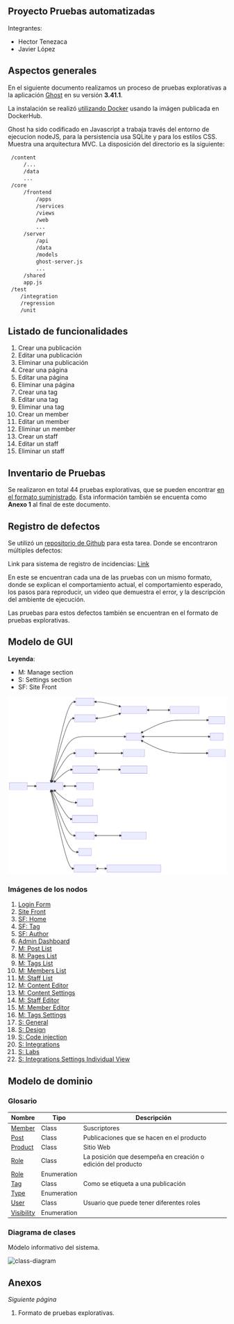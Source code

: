 ## Proyecto Pruebas automatizadas

Integrantes:
  - Hector Tenezaca
  - Javier López

## Aspectos generales

En el siguiente documento realizamos un proceso de pruebas explorativas a la aplicación [Ghost](https://github.com/TryGhost/Ghost) en su versión **3.41.1**.

La instalación se realizó [utilizando Docker](https://github.com/muniter/TSDC_GHOST/blob/master/build/docker-compose.yaml) usando la imágen publicada en DockerHub.

Ghost ha sido codificado en Javascript a trabaja través del entorno de ejecucion nodeJS, para la persistencia usa SQLite y para los estilos CSS. Muestra una arquitectura MVC. La disposición del directorio es la siguiente:

```
 /content
     /...
     /data
     ...
 /core
     /frontend
         /apps
         /services
         /views
         /web
         ...
     /server
         /api
         /data
         /models
         ghost-server.js
         ...
     /shared
     app.js
 /test
    /integration
    /regression
    /unit
```

## Listado de funcionalidades

1. Crear una publicación
2. Editar una publicación
3. Eliminar una publicación
4. Crear una página
5. Editar una página
6. Eliminar una página
7. Crear una tag
8. Editar una tag
9. Eliminar una tag
10. Crear un member
11. Editar un member
12. Eliminar un member
13. Crear un staff
14. Editar un staff
15. Eliminar un staff

<div style="page-break-after: always"></div>

## Inventario de Pruebas

Se realizaron en total 44 pruebas explorativas, que se pueden encontrar [en el formato suministrado](https://docs.google.com/spreadsheets/d/1PjMKYqfaZKyQ-eG3yl1oze4ZOU-kfDWR2E8D86GBfUk/edit?usp=sharing). Esta información también se encuenta como **Anexo 1** al final de este documento.

## Registro de defectos

Se utilizó un [repositorio de Github](https://github.com/muniter/TSDC_GHOST/issues) para esta tarea. Donde se encontraron múltiples defectos:

Link para sistema de registro de incidencias: [Link](https://github.com/muniter/TSDC_GHOST/issues)

En este se encuentran cada una de las pruebas con un mismo formato, donde se explican el comportamiento actual, el comportamiento esperado, los pasos para reproducir, un video que demuestra el error, y la descripción del ambiente de ejecución.

Las pruebas para estos defectos también se encuentran en el formato de pruebas explorativas.

<div style="page-break-after: always"></div>

## Modelo de GUI

**Leyenda**:
  * M: Manage section
  * S: Settings section
  * SF: Site Front

![diagram](./assets/diagram.svg)

<div style="page-break-after: always"></div>

### Imágenes de los nodos

1. [Login Form](https://github.com/muniter/TSDC_GHOST/blob/master/assets%2FLogin%20Form.png)
1. [Site Front](https://github.com/muniter/TSDC_GHOST/blob/master/assets%2FSite%20Front.png)
1. [SF: Home](https://github.com/muniter/TSDC_GHOST/blob/master/assets%2FSF%3A%20Home.png)
1. [SF: Tag](https://github.com/muniter/TSDC_GHOST/blob/master/assets%2FSF%3A%20Tag.png)
1. [SF: Author](https://github.com/muniter/TSDC_GHOST/blob/master/assets%2FSF%3A%20Author.png)
1. [Admin Dashboard](https://github.com/muniter/TSDC_GHOST/blob/master/assets%2FAdmin%20Dashboard.png)
1. [M: Post List](https://github.com/muniter/TSDC_GHOST/blob/master/assets%2FM%3A%20Post%20List.png)
1. [M: Pages List](https://github.com/muniter/TSDC_GHOST/blob/master/assets%2FM%3A%20Pages%20List.png)
1. [M: Tags List](https://github.com/muniter/TSDC_GHOST/blob/master/assets%2FM%3A%20Tags%20List.png)
1. [M: Members List](https://github.com/muniter/TSDC_GHOST/blob/master/assets%2FM%3A%20Members%20List.png)
1. [M: Staff List](https://github.com/muniter/TSDC_GHOST/blob/master/assets%2FM%3A%20Staff%20List.png)
1. [M: Content Editor](https://github.com/muniter/TSDC_GHOST/blob/master/assets%2FM%3A%20Content%20Editor.png)
1. [M: Content Settings](https://github.com/muniter/TSDC_GHOST/blob/master/assets%2FM%3A%20Content%20Settings.png)
1. [M: Staff Editor](https://github.com/muniter/TSDC_GHOST/blob/master/assets%2FM%3A%20Staff%20Editor.png)
1. [M: Member Editor](https://github.com/muniter/TSDC_GHOST/blob/master/assets%2FM%3A%20Member%20Editor.png)
1. [M: Tags Settings](https://github.com/muniter/TSDC_GHOST/blob/master/assets%2FM%3A%20Tags%20Settings.png)
1. [S: General](https://github.com/muniter/TSDC_GHOST/blob/master/assets%2FS%3A%20General.png)
1. [S: Design](https://github.com/muniter/TSDC_GHOST/blob/master/assets%2FS%3A%20Design.png)
1. [S: Code injection](https://github.com/muniter/TSDC_GHOST/blob/master/assets%2FS%3A%20Code%20injection.png)
1. [S: Integrations](https://github.com/muniter/TSDC_GHOST/blob/master/assets%2FS%3A%20Integrations.png)
1. [S: Labs](https://github.com/muniter/TSDC_GHOST/blob/master/assets%2FS%3A%20Labs.png)
1. [S: Integrations Settings Individual View](https://github.com/muniter/TSDC_GHOST/blob/master/assets%2FS%3A%20Integrations%20Settings%20Individual%20View.png)

<div style="page-break-after: always"></div>

## Modelo de dominio

### Glosario

| Nombre                                                                                                           | Tipo        | Descripción                                                  |
| ---------------------------------------------------------------------------------------------------------------- | ----------- | ------------------------------------------------------------ |
| [Member](https://app.genmymodel.com/api/dictionary/projects/_w-AGELHSEeyVi7WGkDHboQ/_ycdxYJQAEDqrStFtVYmCyw)     | Class       | Suscriptores                                                 |
| [Post](https://app.genmymodel.com/api/dictionary/projects/_w-AGELHSEeyVi7WGkDHboQ/_ycYR0JQAEDqrStFtVYmCyw)       | Class       | Publicaciones que se hacen en el producto                    |
| [Product](https://app.genmymodel.com/api/dictionary/projects/_w-AGELHSEeyVi7WGkDHboQ/_yce_gZQAEDqrStFtVYmCyw)    | Class       | Sitio Web                                                    |
| [Role](https://app.genmymodel.com/api/dictionary/projects/_w-AGELHSEeyVi7WGkDHboQ/_ycOg0JQAEDqrStFtVYmCyw)       | Class       | La posición que desempeña en creación o edición del producto |
| [Role](https://app.genmymodel.com/api/dictionary/projects/_w-AGELHSEeyVi7WGkDHboQ/_ycSLMJQAEDqrStFtVYmCyw)       | Enumeration |                                                              |
| [Tag](https://app.genmymodel.com/api/dictionary/projects/_w-AGELHSEeyVi7WGkDHboQ/_ycbVIJQAEDqrStFtVYmCyw)        | Class       | Como se etiqueta a una publicación                           |
| [Type](https://app.genmymodel.com/api/dictionary/projects/_w-AGELHSEeyVi7WGkDHboQ/_yccjQpQAEDqrStFtVYmCyw)       | Enumeration |                                                              |
| [User](https://app.genmymodel.com/api/dictionary/projects/_w-AGELHSEeyVi7WGkDHboQ/_ycUncZQAEDqrStFtVYmCyw)       | Class       | Usuario que puede tener diferentes roles                     |
| [Visibility](https://app.genmymodel.com/api/dictionary/projects/_w-AGELHSEeyVi7WGkDHboQ/_ycUAYZQAEDqrStFtVYmCyw) | Enumeration |

<div style="page-break-after: always"></div>

### Diagrama de clases

Módelo informativo del sistema.

![class-diagram](https://user-images.githubusercontent.com/98656582/161302247-a96ff079-8aca-4526-b1f5-3b4680b5ac61.svg)

<div style="page-break-after: always"></div>

## Anexos

*Siguiente página*

1. Formato de pruebas explorativas.
